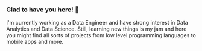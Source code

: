 ### Glad to have you here! 👋

I'm currently working as a Data Engineer and have strong interest in Data Analytics and Data Science. Still, learning new things is my jam and here you might find all sorts of projects from low level programming languages to mobile apps and more.

<!--
**lassi-dev/lassi-dev** is a ✨ _special_ ✨ repository because its `README.md` (this file) appears on your GitHub profile.

Here are some ideas to get you started:

- 🔭 I’m currently working on ...
- 🌱 I’m currently learning ...
- 👯 I’m looking to collaborate on ...
- 🤔 I’m looking for help with ...
- 💬 Ask me about ...
- 📫 How to reach me: ...
- 😄 Pronouns: ...
- ⚡ Fun fact: ...
-->
